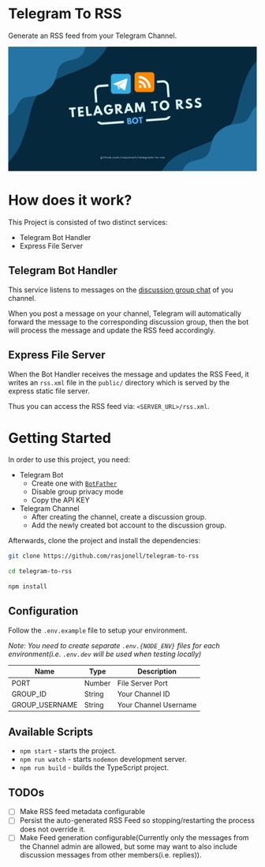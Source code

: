 # Telegram To RSS
Generate an RSS feed from your Telegram Channel.

![Banner image](./banner.png)

# How does it work?
This Project is consisted of two distinct services:
  - Telegram Bot Handler
  - Express File Server

## Telegram Bot Handler

This service listens to messages on the [discussion group chat](https://core.telegram.org/api/discussion) of you channel.

When you post a message on your channel, Telegram will automatically forward the message to the corresponding discussion group, then the bot will process the message and update the RSS feed accordingly.

## Express File Server

When the Bot Handler receives the message and updates the RSS Feed, it writes an `rss.xml` file in the `public/` directory which is served by the express static file server.

Thus you can access the RSS feed via: `<SERVER_URL>/rss.xml`.

# Getting Started
In order to use this project, you need:
  - Telegram Bot
    - Create one with [`BotFather`](https://www.teleme.io/articles/create_your_own_telegram_bot?hl=en)
    - Disable group privacy mode
    - Copy the API KEY
  - Telegram Channel
    - After creating the channel, create a discussion group.
    - Add the newly created bot account to the discussion group.

Afterwards, clone the project and install the dependencies:

```sh
git clone https://github.com/rasjonell/telegram-to-rss
```

```sh
cd telegram-to-rss
```

```sh
npm install
```

## Configuration
Follow the `.env.example` file to setup your environment.

_Note: You need to create separate `.env.{NODE_ENV}` files for each environment(i.e. `.env.dev` will be used when testing locally)_

|Name|Type|Description|
|---|---|---|
|PORT|Number|File Server Port|
|GROUP_ID|String|Your Channel ID|
|GROUP_USERNAME|String|Your Channel Username|

## Available Scripts

- `npm start` - starts the project.
- `npm run watch` - starts `nodemon` development server.
- `npm run build` - builds the TypeScript project.

## TODOs

- [ ] Make RSS feed metadata configurable
- [ ] Persist the auto-generated RSS Feed so stopping/restarting the process does not override it.
- [ ] Make Feed generation configurable(Currently only the messages from the Channel admin are allowed, but some may want to also include discussion messages from other members(i.e. replies)).